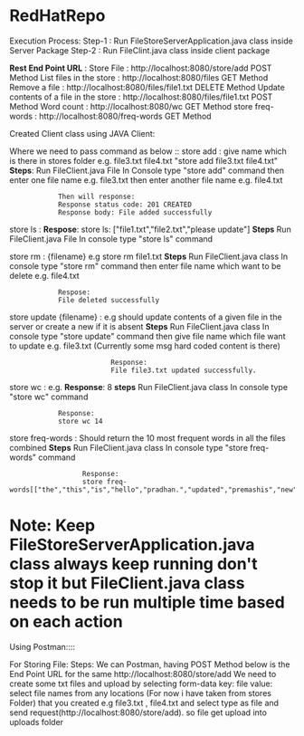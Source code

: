 # RedHatRepo

Execution Process:
Step-1 : Run FileStoreServerApplication.java class inside Server Package
Step-2 : Run FileClint.java class inside client package    

**Rest End Point URL** :
Store File                              : http://localhost:8080/store/add          POST Method
List files in the store                 : http://localhost:8080/files              GET Method
Remove a file                           : http://localhost:8080/files/file1.txt    DELETE Method
Update contents of a file in the store  : http://localhost:8080/files/file1.txt    POST Method
Word count                              : http://localhost:8080/wc                 GET Method
store freq-words                        : http://localhost:8080/freq-words         GET Method

Created Client class using JAVA Client:

Where we need to pass command as below ::
store add :     give name which is there in stores folder e.g. file3.txt file4.txt "store add file3.txt file4.txt"
                **Steps**:
                Run FileClient.java File
                In Console type "store add" command
                then enter one file name e.g. file3.txt
                then enter another file name e.g. file4.txt

                Then will response: 
                Response status code: 201 CREATED
                Response body: File added successfully
                
store ls  :     **Respose**: store ls: ["file1.txt","file2.txt","please update"]
                **Steps**
                Run FileClient.java File
                In console type "store ls" command
                
store rm  :    {filename}  e.g store rm file1.txt
                **Steps**
                Run FileClient.java class
                In console type "store rm" command
                then enter file name which want to be delete e.g. file4.txt

                Respose:
                File deleted successfully
                
store update {filename}  :   e.g should update contents of a given file in the server or create a new if it is absent
                             **Steps**
                             Run FileClient.java class
                             In console type "store update" command
                             then give file name which file want to update e.g. file3.txt (Currently some msg hard coded content is there)
                             
                             Response:  
                             File file3.txt updated successfully.
                             
store wc  :     e.g. **Response**: 8
                **steps**
                Run FileClient.java class
                In console type "store wc" command

                Response:
                store wc 14
                
store freq-words  :   Should return the 10 most frequent words in all the files combined
                      **Steps**
                      Run FileClient.java class
                      In console type "store freq-words" command
                      
                      Response:
                      store freq-words[["the","this","is","hello","pradhan.","updated","premashis","new","update","content"]]
                      
Note: Keep FileStoreServerApplication.java class always keep running don't stop it but FileClient.java class needs to be run multiple time based on each action
===========================================================================================
Using Postman::::

For Storing File:
Steps:
We can Postman, having POST Method below is the End Point URL for the same
http://localhost:8080/store/add
We need to create some txt files and upload by selecting form-data
key: file
value: select file names from any locations (For now i have taken from stores Folder) that you created
e.g file3.txt , file4.txt and select type as file
and send request(http://localhost:8080/store/add). so file get upload into uploads folder
  
